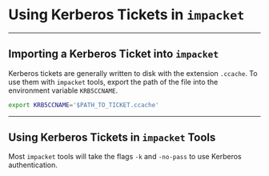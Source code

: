 # Using Kerberos Tickets in `impacket`

---

## Importing a Kerberos Ticket into `impacket`

Kerberos tickets are generally written to disk with the extension `.ccache`. To use them with `impacket` tools, export the path of the file into the environment variable `KRB5CCNAME`.

```bash
export KRB5CCNAME='$PATH_TO_TICKET.ccache'
```

---

## Using Kerberos Tickets in `impacket` Tools

Most `impacket` tools will take the flags `-k` and `-no-pass` to use Kerberos authentication.
